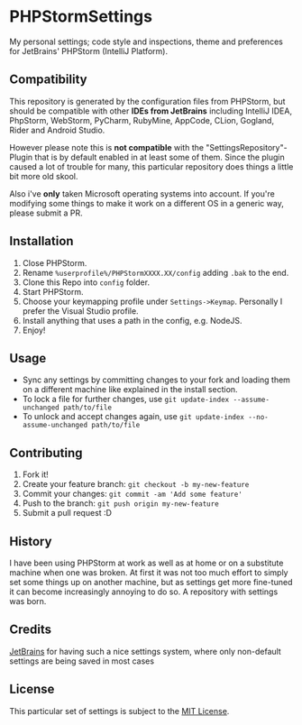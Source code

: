 # PHPStormSettings
My personal settings; code style and inspections, theme and preferences for JetBrains' PHPStorm (IntelliJ Platform).

## Compatibility
This repository is generated by the configuration files from PHPStorm, but should be compatible with other **IDEs from JetBrains**
including IntelliJ IDEA, PhpStorm, WebStorm, PyCharm, RubyMine, AppCode, CLion, Gogland, Rider and Android Studio.

However please note this is **not compatible** with the "SettingsRepository"-Plugin that is by default enabled in at least some of them.
Since the plugin caused a lot of trouble for many, this particular repository does things a little bit more old skool.

Also i've **only** taken Microsoft operating systems into account. If you're modifying some things to make it work 
on a different OS in a generic way, please submit a PR.

## Installation
1. Close PHPStorm.
2. Rename `%userprofile%/PHPStormXXXX.XX/config` adding `.bak` to the end.
3. Clone this Repo into `config` folder.
4. Start PHPStorm.
5. Choose your keymapping profile under `Settings->Keymap`. Personally I prefer the Visual Studio profile.
6. Install anything that uses a path in the config, e.g. NodeJS.
7. Enjoy!

## Usage
* Sync any settings by committing changes to your fork and loading 
them on a different machine like explained in the install section.
* To lock a file for further changes, use `git update-index --assume-unchanged path/to/file` 
* To unlock and accept changes again, use `git update-index --no-assume-unchanged path/to/file` 

## Contributing
1. Fork it!
2. Create your feature branch: `git checkout -b my-new-feature`
3. Commit your changes: `git commit -am 'Add some feature'`
4. Push to the branch: `git push origin my-new-feature`
5. Submit a pull request :D

## History
I have been using PHPStorm at work as well as at home or on a 
substitute machine when one was broken. At first it was not too much effort to simply set some things up on another machine, 
but as settings get more fine-tuned it can become increasingly annoying to do so. A repository with settings was born.

## Credits
[JetBrains](https://www.jetbrains.com/) for having such a nice settings system, where only non-default settings are being saved in most cases

## License
This particular set of settings is subject to the [MIT License](https://opensource.org/licenses/MIT).

